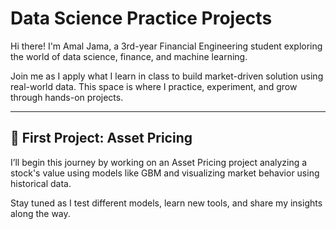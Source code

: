 # Data Science Practice Projects

Hi there! I'm Amal Jama, a 3rd-year Financial Engineering student exploring the world of data science, finance, and machine learning.

Join me as I apply what I learn in class to build market-driven solution  using real-world data. This space is where I practice, experiment, and grow through hands-on projects.

---

## 🚀 First Project: Asset Pricing

I’ll begin this journey by working on an Asset Pricing project analyzing a stock's value using models like GBM and visualizing market behavior using historical data.

Stay tuned as I test different models, learn new tools, and share my insights along the way.

